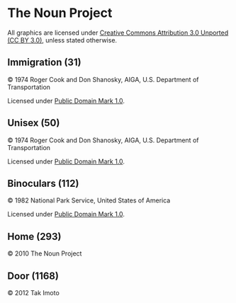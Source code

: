 # The Noun Project

All graphics are licensed under [Creative Commons Attribution 3.0 Unported (CC BY 3.0)](http://creativecommons.org/licenses/by/3.0/), unless stated otherwise.

## Immigration (31)

© 1974 Roger Cook and Don Shanosky, AIGA, U.S. Department of Transportation

Licensed under [Public Domain Mark 1.0](http://creativecommons.org/publicdomain/mark/1.0/).

## Unisex (50)

© 1974 Roger Cook and Don Shanosky, AIGA, U.S. Department of Transportation

Licensed under [Public Domain Mark 1.0](http://creativecommons.org/publicdomain/mark/1.0/).

## Binoculars (112)

© 1982 National Park Service, United States of America

Licensed under [Public Domain Mark 1.0](http://creativecommons.org/publicdomain/mark/1.0/).

## Home (293)

© 2010 The Noun Project

## Door (1168)

© 2012 Tak Imoto
